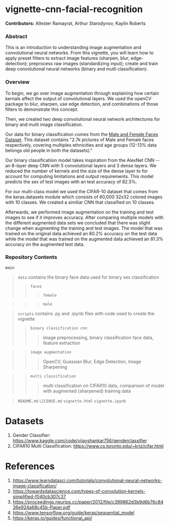 # vignette-cnn-facial-recognition

**Contributors:** Allester Ramayrat, Arthur Starodynov, Kaylin Roberts

### Abstract

This is an introduction to understanding image augmentation and convolutional neural networks. From this vignette, you will learn how to apply preset filters to extract image features (sharpen, blur, edge-detection); preprocess raw images (standardizing input); create and train deep convolutional neural networks (binary and mutli classification).

### Overview

To begin, we go over image augmentation through explaining how certain kernals affect the output of convolutional layers. We used the openCV package to blur, sharpen, use edge detection, and combinations of those filters to demonstrate this concept.

Then, we created two deep convolutional neural network architectures for binary and multi image classification. 

Our data for binary classification comes from the [Male and Female Faces Dataset](https://www.kaggle.com/datasets/ashwingupta3012/male-and-female-faces-dataset). This dataset contains "2.7k pictures of Male and Female faces respectively, covering multiples ethnicities and age groups (12-13% data belongs old people in both the datasets)."

Our binary classificatiion model takes inspiration from the AlexNet CNN -- an 8-layer deep CNN with 5 convolutional layers and 3 dense layers. We reduced the number of kernels and the size of the dense layer to for account for computing limitations and output requirements. This model predicts the sex of test images with an test accuracy of 82.5%.
 
For our multi-class model we used the CIFAR-10 dataset that comes from the keras.datasets module which consists of 60,000 32x32 colored images with 10 classes. We created a similiar CNN that classified on 10 classes. 

Afterwards, we performed image augmentation on the training and test images to see if it improves accuracy. After comparing multiple models with the different augmented data sets we concluded that there was slight  change when augmenting the training and test images. The model that was trained on the original data achieved an 80.2% accuracy on the test data while the model that was trained on the augmented data achieved an 81.3% accuracy on the augmented test data. 

### Repository Contents
`main`
> `data` contains the binary face data used for binary sex classification
>> `faces` 
>>> `female`

>>> `male`

> `scripts` contains .py and .ipynb files with code used to create the vignette
>> `binary classification cnn`
>>> image preprocessing, binary classification face data, feature extraction

>> `image augmentation`
>>> OpenCV, Guassian Blur, Edge Detection, Image Sharpening

>> `multi classification`
>>> multi classification on CIFAR10 data, comparison of model with augmented (sharpened) training data

> `README.md`
> `LICENSE.md`
> `vignette.html`
> `vignette.ipynb` 

# Datasets

1. Gender Classifier: https://www.kaggle.com/code/vijayshankar756/genderclassifier
2. CIFAR10 Multi Classification: https://www.cs.toronto.edu/~kriz/cifar.html

# References
1. https://www.learndatasci.com/tutorials/convolutional-neural-networks-image-classification/
2. https://towardsdatascience.com/types-of-convolution-kernels-simplified-f040cb307c37
3. https://proceedings.neurips.cc/paper/2012/file/c399862d3b9d6b76c8436e924a68c45b-Paper.pdf
4. https://www.tensorflow.org/guide/keras/sequential_model
5. https://keras.io/guides/functional_api/
